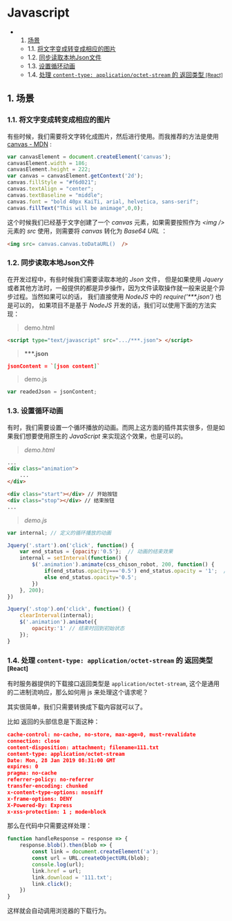 # Javascript

* 1. [场景](#)
	* 1.1. [将文字变成转变成相应的图片](#-1)
	* 1.2. [同步读取本地Json文件](#Json)
	* 1.3. [设置循环动画](#-1)
	* 1.4. [处理 `content-type: application/octet-stream` 的 返回类型 <small>[React]</small>](#content-type:applicationoctet-streamsmallReactsmall)

##  1. <a name=''></a>场景

###  1.1. <a name='-1'></a>将文字变成转变成相应的图片

有些时候，我们需要将文字转化成图片，然后进行使用。而我推荐的方法是使用 [canvas - MDN](https://developer.mozilla.org/zh-CN/docs/Web/API/Canvas_API/Tutorial/Basic_usage) :

```javascript
var canvasElement = document.createElement('canvas');
canvasElement.width = 186;
canvasElement.height = 222;
var canvas = canvasElement.getContext('2d');
canvas.fillStyle = "#f6d021";
canvas.textAlign = "center";
canvas.textBaseline = "middle";
canvas.font = "bold 40px KaiTi, arial, helvetica, sans-serif";
canvas.fillText("This will be animage",0,0);
```

这个时候我们已经基于文字创建了一个 *canvas* 元素，如果需要按照作为 *\<img />* 元素的 *src* 使用，则需要将 *canvas* 转化为 *Base64 URL* ：

```html
<img src= canvas.canvas.toDataURL()  />
```

###  1.2. <a name='Json'></a>同步读取本地Json文件

在开发过程中，有些时候我们需要读取本地的 *Json* 文件， 但是如果使用 *Jquery* 或者其他方法时，一般提供的都是异步操作，因为文件读取操作就一般来说是个异步过程。当然如果可以的话， 我们直接使用 *NodeJS* 中的 *require('\*\*\*.json')* 也是可以的， 如果项目不是基于 *NodeJS* 开发的话，我们可以使用下面的方法实现：

> demo.html

```html
<script type="text/javascript" src=".../***.json"> </script>
```
> **\*\*\*.json**

```json
jsonContent = `[json content]`
```

> demo.js

```javascript
var readedJson = jsonContent;
```

###  1.3. <a name='-1'></a>设置循环动画

有时，我们需要设置一个循环播放的动画。而网上这方面的插件其实很多，但是如果我们想要使用原生的 *JavaScript* 来实现这个效果，也是可以的。

> *demo.html*

```html
...
<div class="animation">
	...
</div> 

<div class="start"></div> // 开始按钮
<div class="stop"></div> // 结束按钮
...
```

> *demo.js*

```javascript
var internal; // 定义的循环播放的动画

Jquery('.start').on('click', function() {
	var end_status = {opacity:'0.5'};  // 动画的结束效果
	internal = setInterval(function() {
		$('.animation').animate(css_chison_robot, 200, function() {
			if(end_status.opacity==='0.5') end_status.opacity = '1';  // 动画结束后回到初始状态
			else end_status.opacity='0.5';
		})
	}, 200);
})

Jquery('.stop').on('click', function() {
	clearInterval(internal);
	$('.animation').animate({
		opacity:'1' // 结束时回到初始状态
	});
}

```

###  1.4. <a name='content-type:applicationoctet-streamsmallReactsmall'></a>处理 `content-type: application/octet-stream` 的 返回类型 <small>[React]</small>

有时服务器提供的下载接口返回类型是 `application/octet-stream`, 这个是通用的二进制流响应，那么如何用 js 来处理这个请求呢？

其实很简单，我们只需要转换成下载内容就可以了。

比如 返回的头部信息是下面这种：

```json
cache-control: no-cache, no-store, max-age=0, must-revalidate
connection: close
content-disposition: attachment; filename=111.txt
content-type: application/octet-stream
Date: Mon, 28 Jan 2019 08:31:00 GMT
expires: 0
pragma: no-cache
referrer-policy: no-referrer
transfer-encoding: chunked
x-content-type-options: nosniff
x-frame-options: DENY
X-Powered-By: Express
x-xss-protection: 1 ; mode=block
```

那么在代码中只需要这样处理：

```javascript
function handleResponse = response => {
	response.blob().then(blob => {
		const link = document.createElement('a');
		const url = URL.createObjectURL(blob);
		console.log(url);
		link.href = url;
		link.download = '111.txt';
		link.click();
	})
}

```

这样就会自动调用浏览器的下载行为。
